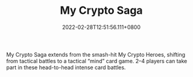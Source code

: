 ﻿---
title: "My Crypto Saga"
description: "Head-to-head intense card battles."
lead: "Head-to-head intense card battles."
date: 2022-02-28T12:51:56.111+0800
lastmod: 2022-02-28T12:51:56.111+0800
draft: false
featuredImage: ["100_my-crypto-saga.png"]
score: "28"
status: "Live"
blockchain: ["Ethereum","Polygon"]
nft_support: "Yes"
free_to_play: "NFT"
play_to_earn: ["NFT"]
website: "https://mycryptosaga.net?utm_source=PlayToEarn.net&utm_medium=organic&utm_campaign=gamepage"
twitter: "https://twitter.com/mycryptosaga_"
discord: "https://discord.gg/JPsJq7bY3Q"
telegram: 
github: 
youtube: "https://www.youtube.com/channel/UCtNivNTy9_Kn8nbm4eEuwPg"
twitch: 
facebook: 
instagram: 
reddit: 
medium: "https://medium.com/my-crypto-saga"
steam: 
gitbook: 
googleplay: 
appstore: 

  
    
categories: ["games"]
games: ["Card","Collectible","PVP"]
toc: false
pinned: false
weight: 
---
My Crypto Saga extends from the smash-hit My Crypto Heroes, shifting from tactical battles to a tactical “mind” card game. 2–4 players can take part in these head-to-head intense card battles.